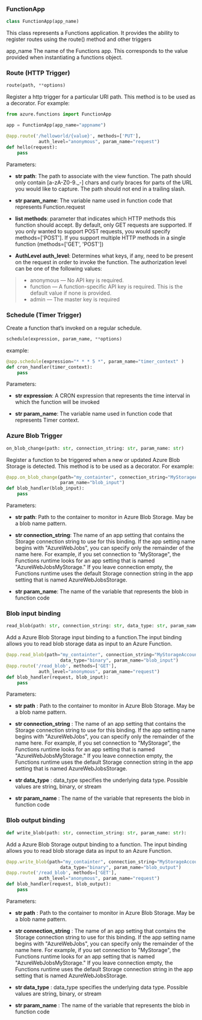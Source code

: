 ### FunctionApp
```python
class FunctionApp(app_name)
```

This class represents a Functions application. It provides the ability to register routes using the route() method and other triggers

app_name The name of the Functions app. This corresponds to the value provided when instantiating a functions object.

### Route (HTTP Trigger)

```python
route(path, **options)
```

Register a http trigger for a particular URI path. This method is to be used as a decorator. For example:

```python
from azure.functions import FunctionApp

app = FunctionApp(app_name="appname")

@app.route('/helloworld/{value}', methods=['PUT'],
            auth_level="anonymous", param_name="request")
def hello(request):
    pass
```

Parameters:

* __str path__: The path to associate with the view function. The path should only contain [a-zA-Z0-9._-] chars and curly braces for parts of the URL you would like to capture. The path should not end in a trailing slash.

* __str param_name__: The variable name used in function code that represents Function.request

* __list methods__: parameter that indicates which HTTP methods this function should accept. By default, only GET requests are supported. If you only wanted to support POST requests, you would specify methods=['POST']. If you support multiple HTTP methods in a single function (methods=['GET', 'POST'])

* __AuthLevel auth_level__: Determines what keys, if any, need to be present on the request in order to invoke the function. The authorization level can be one of the following values:

>* anonymous — No API key is required.
>* function — A function-specific API key is required. This is the default value if none is provided.
>* admin — The master key is required


### Schedule (Timer Trigger)

Create a function that’s invoked on a regular schedule.

```python
schedule(expression, param_name, **options)
```
example:

```python
@app.schedule(expression="* * * 5 *", param_name="timer_context" )
def cron_handler(timer_context):
    pass
```

Parameters: 
* __str expression__: A CRON expression that represents the time interval in which the function will be invoked

* __str param_name__: The variable name used in function code that represents Timer context.

### Azure Blob Trigger

```python
on_blob_change(path: str, connection_string: str, param_name: str)
```

Register a function to be triggered when a new or updated Azure Blob Storage is detected. This method is to be used as a decorator. For example:

```python
@app.on_blob_change(path="my_containter", connection_string="MyStorageAccount", 
                    param_name="blob_input")
def blob_handler(blob_input):
    pass
 ```
 
Parameters:

* __str path__: Path to the container to monitor in Azure Blob Storage. May be a blob name pattern.

* __str connection_string__: The name of an app setting that contains the Storage connection string to use for this binding. If the app setting name begins with "AzureWebJobs", you can specify only the remainder of the name here. For example, if you set connection to "MyStorage", the Functions runtime looks for an app setting that is named "AzureWebJobsMyStorage." If you leave connection empty, the Functions runtime uses the default Storage connection string in the app setting that is named AzureWebJobsStorage.

* __str param_name__: The name of the variable that represents the blob in function code

### Blob input binding 

```python
read_blob(path: str, connection_string: str, data_type: str, param_name: str)
```

Add a Azure Blob Storage input binding to a function.The input binding allows you to read blob storage data as input to an Azure Function.

```python
@app.read_blob(path="my_containter", connection_string="MyStorageAccount", 
                    data_type="binary", param_name="blob_input")
@app.route('/read_blob', methods=['GET'],
            auth_level="anonymous", param_name="request")
def blob_handler(request, blob_input):
    pass
```

Parameters:

* __str path__ : Path to the container to monitor in Azure Blob Storage. May be a blob name pattern.

* __str connection_string__ : The name of an app setting that contains the Storage connection string to use for this binding. If the app setting name begins with "AzureWebJobs", you can specify only the remainder of the name here. For example, if you set connection to "MyStorage", the Functions runtime looks for an app setting that is named "AzureWebJobsMyStorage." If you leave connection empty, the Functions runtime uses the default Storage connection string in the app setting that is named AzureWebJobsStorage.

* __str data_type__ : data_type specifies the underlying data type. Possible values are string, binary, or stream

* __str param_name__ : The name of the variable that represents the blob in function code

### Blob output binding

```python
def write_blob(path: str, connection_string: str, param_name: str):
```

Add a Azure Blob Storage output binding to a function. The input binding allows you to read blob storage data as input to an Azure Function.

```python
@app.write_blob(path="my_containter", connection_string="MyStorageAccount", 
                    data_type="binary", param_name="blob_output")
@app.route('/read_blob', methods=['GET'],
            auth_level="anonymous", param_name="request")
def blob_handler(request, blob_output):
    pass
```

Parameters:

* __str path__ : Path to the container to monitor in Azure Blob Storage. May be a blob name pattern.

* __str connection_string__ : The name of an app setting that contains the Storage connection string to use for this binding. If the app setting name begins with "AzureWebJobs", you can specify only the remainder of the name here. For example, if you set connection to "MyStorage", the Functions runtime looks for an app setting that is named "AzureWebJobsMyStorage." If you leave connection empty, the Functions runtime uses the default Storage connection string in the app setting that is named AzureWebJobsStorage.

* __str data_type__ : data_type specifies the underlying data type. Possible values are string, binary, or stream

* __str param_name__ : The name of the variable that represents the blob in function code